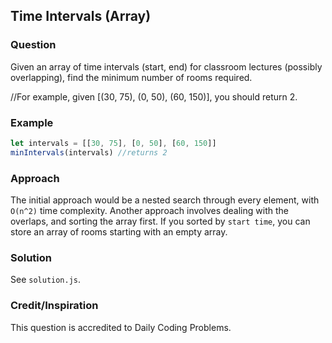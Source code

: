 ## Time Intervals (Array)

### Question
Given an array of time intervals (start, end) for classroom lectures (possibly overlapping), find the minimum number of rooms required.

//For example, given [(30, 75), (0, 50), (60, 150)], you should return 2.

### Example
```js
let intervals = [[30, 75], [0, 50], [60, 150]]
minIntervals(intervals) //returns 2
```

### Approach
The initial approach would be a nested search through every element, with `O(n^2)` time complexity. Another approach involves dealing with the overlaps, and sorting the array first. If you sorted by `start time`, you can store an array of rooms starting with an empty array.

### Solution
See `solution.js`.

### Credit/Inspiration
This question is accredited to Daily Coding Problems.
